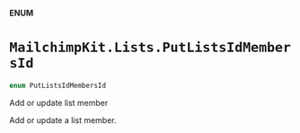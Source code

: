 **ENUM**

# `MailchimpKit.Lists.PutListsIdMembersId`

```swift
enum PutListsIdMembersId
```

Add or update list member

Add or update a list member.
